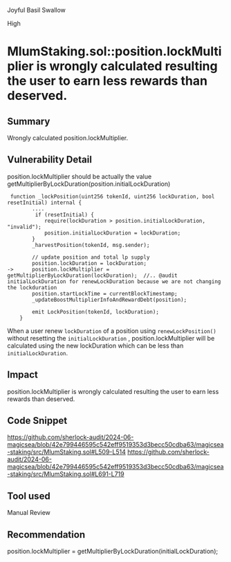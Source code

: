 Joyful Basil Swallow

High

# MlumStaking.sol::position.lockMultiplier is wrongly calculated resulting the user to earn less rewards than deserved.

## Summary
Wrongly calculated position.lockMultiplier.

## Vulnerability Detail

  position.lockMultiplier should be actually the value getMultiplierByLockDuration(position.initialLockDuration)

```solidity
 function _lockPosition(uint256 tokenId, uint256 lockDuration, bool resetInitial) internal {
        ....
         if (resetInitial) {
            require(lockDuration > position.initialLockDuration, "invalid");
            position.initialLockDuration = lockDuration;
        }
        _harvestPosition(tokenId, msg.sender); 

        // update position and total lp supply
        position.lockDuration = lockDuration;
->      position.lockMultiplier = getMultiplierByLockDuration(lockDuration);  //.. @audit initialLockDuration for renewLockDuration because we are not changing the lockduration
        position.startLockTime = currentBlockTimestamp;
        _updateBoostMultiplierInfoAndRewardDebt(position);

        emit LockPosition(tokenId, lockDuration);
    }
```

When a user  renew `lockDuration` of a position using `renewLockPosition()`  without resetting the `initialLockDuration` , position.lockMultiplier will be calculated using the new lockDuration which can be less than `initialLockDuration`.

## Impact
position.lockMultiplier is wrongly calculated resulting the user to earn less rewards than deserved.
## Code Snippet
https://github.com/sherlock-audit/2024-06-magicsea/blob/42e799446595c542eff9519353d3becc50cdba63/magicsea-staking/src/MlumStaking.sol#L509-L514
https://github.com/sherlock-audit/2024-06-magicsea/blob/42e799446595c542eff9519353d3becc50cdba63/magicsea-staking/src/MlumStaking.sol#L691-L719
## Tool used

Manual Review

## Recommendation
position.lockMultiplier = getMultiplierByLockDuration(initialLockDuration);